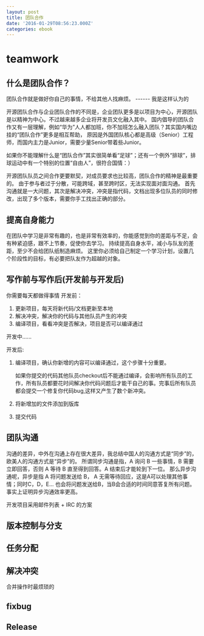 ```yaml
---
layout: post
title: 团队合作
date: '2016-01-29T08:56:23.000Z'
categories: ebook
---
```


# teamwork

## 什么是团队合作？

团队合作就是做好你自己的事情，不给其他人找麻烦。 ------ 我是这样认为的

开源团队合作与企业团队合作的不同是，企业团队更多是以项目为中心，开源团队是以精神为中心。不过越来越多企业将开发员文化融入其中。 国内倡导的团队合作又有一层理解，例如“华为”人人都加班，你不加班怎么融入团队？其实国内嘴边挂的“团队合作”更多是相互帮助， 原因是外国团队核心都是高级（Senior）工程师，而国内主力是Junior，需要少量Senior带着些Junior。

如果你不能理解什么是“团队合作”其实很简单看“足球”；还有一个例外“排球”，排球运动中有一个特别的位置“自由人”，很符合国情：）

开源团队队员之间合作更要默契，对成员要求也比较高，团队合作的精神是最重要的。 由于参与者过于分散，可能跨域，甚至跨时区，无法实现面对面沟通。 首先沟通就是一大问题，其次是解决冲突，冲突是指代码，文档出现多位队员的同时修改，出现了多个版本，需要你手工找出正确的部分。

## 提高自身能力

在团队中学习是非常有趣的，也是非常有效率的，你能感觉到你的差距与不足，会有种紧迫感，跟不上节奏，促使你去学习。 持续提高自身水平，减小与队友的差距，至少不会给团队纸制造麻烦。 这里你必须给自己制定一个学习计划，设置几个阶段性的目标，有必要把队友作为超越的对象。

## 写作前与写作后\(开发前与开发后\)

你需要每天都做得事情 开发前：

1. 更新项目，每天将新代码/文档更新至本地
2. 解决冲突，解决你的代码与其他队员产生的冲突
3. 编译项目，看看冲突是否解决，项目是否可以编译通过

开发中......

开发后:

1. 编译项目，确认你新增的内容可以编译通过，这个步骤十分重要。

   如果你提交的代码其他队员checkout后不能通过编译，会影响所有队员的工作，所有队员都要花时间解决你代码问题后才能干自己的事。完事后所有队员都会提交一个修复你代码bug,这样又产生了数个新冲突。

2. 将新增加的文件添加到版库
3. 提交代码

## 团队沟通

沟通的差异，中外在沟通上存在很大差异，我总结中国人的沟通方式是“同步”的，欧美人的沟通方式是“异步”的。 所谓同步沟通是指，A 询问 B 一些事情，B 需要立即回答，否则 A 等待 B 直至得到回答。A 结束后才能轮到下一位。 那么异步沟通呢，异步是指 A 将问题发送给 B， A 无需等待回应，这是A可以处理其他事情；同时C，D，E... 也会将问题发送给B，当B会合适的时间同意答复所有问题。 事实上证明异步沟通效率更高。

开发项目采用邮件列表 + IRC 的方案

## 版本控制与分支

## 任务分配

## 解决冲突

合并操作时最烦琐的

## fixbug

## Release


